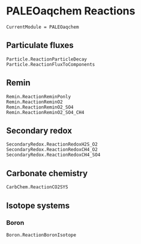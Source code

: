# PALEOaqchem Reactions

```@meta
CurrentModule = PALEOaqchem
```

## Particulate fluxes
```@docs
Particle.ReactionParticleDecay
Particle.ReactionFluxToComponents
```

## Remin
```@docs
Remin.ReactionReminPonly
Remin.ReactionReminO2
Remin.ReactionReminO2_SO4
Remin.ReactionReminO2_SO4_CH4
```

## Secondary redox
```@docs
SecondaryRedox.ReactionRedoxH2S_O2
SecondaryRedox.ReactionRedoxCH4_O2
SecondaryRedox.ReactionRedoxCH4_SO4
```

## Carbonate chemistry
```@docs
CarbChem.ReactionCO2SYS
```

## Isotope systems
### Boron
```@docs
Boron.ReactionBoronIsotope
```
